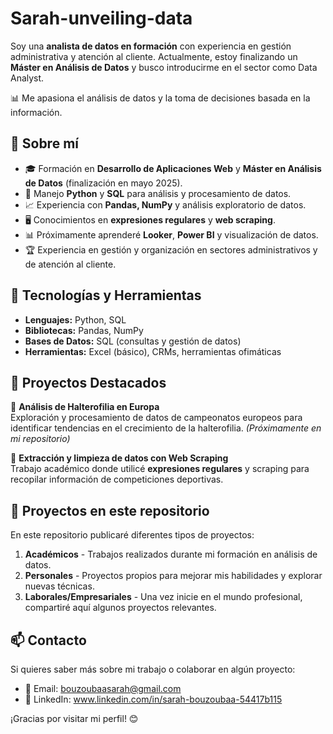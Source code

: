 # Sarah-unveiling-data

Soy una **analista de datos en formación** con experiencia en gestión administrativa y atención al cliente. Actualmente, estoy finalizando un **Máster en Análisis de Datos** y busco introducirme en el sector como Data Analyst. 

📊 Me apasiona el análisis de datos y la toma de decisiones basada en la información.

## 🔹 Sobre mí
- 🎓 Formación en **Desarrollo de Aplicaciones Web** y **Máster en Análisis de Datos** (finalización en mayo 2025).
- 🐍 Manejo **Python** y **SQL** para análisis y procesamiento de datos.
- 📈 Experiencia con **Pandas, NumPy** y análisis exploratorio de datos.
- 🖥️ Conocimientos en **expresiones regulares** y **web scraping**.
- 📊 Próximamente aprenderé **Looker**, **Power BI** y visualización de datos.
- 🏆 Experiencia en gestión y organización en sectores administrativos y de atención al cliente.

## 🚀 Tecnologías y Herramientas
- **Lenguajes:** Python, SQL
- **Bibliotecas:** Pandas, NumPy
- **Bases de Datos:** SQL (consultas y gestión de datos)
- **Herramientas:** Excel (básico), CRMs, herramientas ofimáticas

## 📌 Proyectos Destacados
🔹 **Análisis de Halterofilia en Europa**  
Exploración y procesamiento de datos de campeonatos europeos para identificar tendencias en el crecimiento de la halterofilia. *(Próximamente en mi repositorio)*

🔹 **Extracción y limpieza de datos con Web Scraping**  
Trabajo académico donde utilicé **expresiones regulares** y scraping para recopilar información de competiciones deportivas.

## 📂 Proyectos en este repositorio
En este repositorio publicaré diferentes tipos de proyectos:

1. **Académicos** - Trabajos realizados durante mi formación en análisis de datos.
2. **Personales** - Proyectos propios para mejorar mis habilidades y explorar nuevas técnicas.
3. **Laborales/Empresariales** - Una vez inicie en el mundo profesional, compartiré aquí algunos proyectos relevantes.

## 📫 Contacto
Si quieres saber más sobre mi trabajo o colaborar en algún proyecto:
- 📧 Email: bouzoubaasarah@gmail.com
- 💼 LinkedIn: www.linkedin.com/in/sarah-bouzoubaa-54417b115

¡Gracias por visitar mi perfil! 😊
